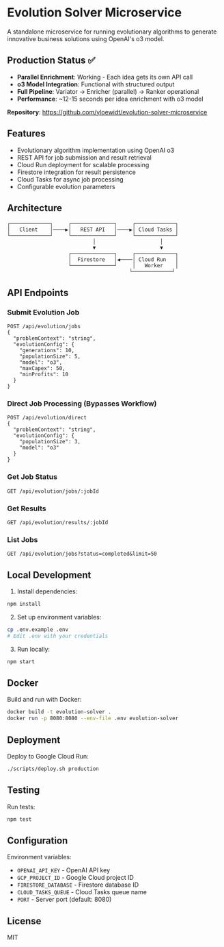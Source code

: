 # Evolution Solver Microservice

A standalone microservice for running evolutionary algorithms to generate innovative business solutions using OpenAI's o3 model.

## Production Status ✅

- **Parallel Enrichment**: Working - Each idea gets its own API call
- **o3 Model Integration**: Functional with structured output
- **Full Pipeline**: Variator → Enricher (parallel) → Ranker operational
- **Performance**: ~12-15 seconds per idea enrichment with o3 model

**Repository**: https://github.com/yloewidt/evolution-solver-microservice

## Features

- Evolutionary algorithm implementation using OpenAI o3
- REST API for job submission and result retrieval
- Cloud Run deployment for scalable processing
- Firestore integration for result persistence
- Cloud Tasks for async job processing
- Configurable evolution parameters

## Architecture

```
┌─────────────┐     ┌──────────────┐     ┌─────────────┐
│   Client    │────▶│   REST API   │────▶│ Cloud Tasks │
└─────────────┘     └──────────────┘     └─────────────┘
                            │                     │
                            ▼                     ▼
                    ┌──────────────┐     ┌─────────────┐
                    │  Firestore   │◀────│ Cloud Run   │
                    └──────────────┘     │   Worker    │
                                        └─────────────┘
```

## API Endpoints

### Submit Evolution Job
```
POST /api/evolution/jobs
{
  "problemContext": "string",
  "evolutionConfig": {
    "generations": 10,
    "populationSize": 5,
    "model": "o3",
    "maxCapex": 50,
    "minProfits": 10
  }
}
```

### Direct Job Processing (Bypasses Workflow)
```
POST /api/evolution/direct
{
  "problemContext": "string",
  "evolutionConfig": {
    "populationSize": 3,
    "model": "o3"
  }
}
```

### Get Job Status
```
GET /api/evolution/jobs/:jobId
```

### Get Results
```
GET /api/evolution/results/:jobId
```

### List Jobs
```
GET /api/evolution/jobs?status=completed&limit=50
```

## Local Development

1. Install dependencies:
```bash
npm install
```

2. Set up environment variables:
```bash
cp .env.example .env
# Edit .env with your credentials
```

3. Run locally:
```bash
npm start
```

## Docker

Build and run with Docker:
```bash
docker build -t evolution-solver .
docker run -p 8080:8080 --env-file .env evolution-solver
```

## Deployment

Deploy to Google Cloud Run:
```bash
./scripts/deploy.sh production
```

## Testing

Run tests:
```bash
npm test
```

## Configuration

Environment variables:
- `OPENAI_API_KEY` - OpenAI API key
- `GCP_PROJECT_ID` - Google Cloud project ID
- `FIRESTORE_DATABASE` - Firestore database ID
- `CLOUD_TASKS_QUEUE` - Cloud Tasks queue name
- `PORT` - Server port (default: 8080)

## License

MIT